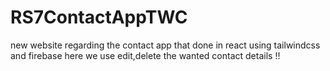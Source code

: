# RS7ContactAppTWC
new website regarding the contact app that done in  react using tailwindcss and firebase
here we use edit,delete the wanted contact details !!
